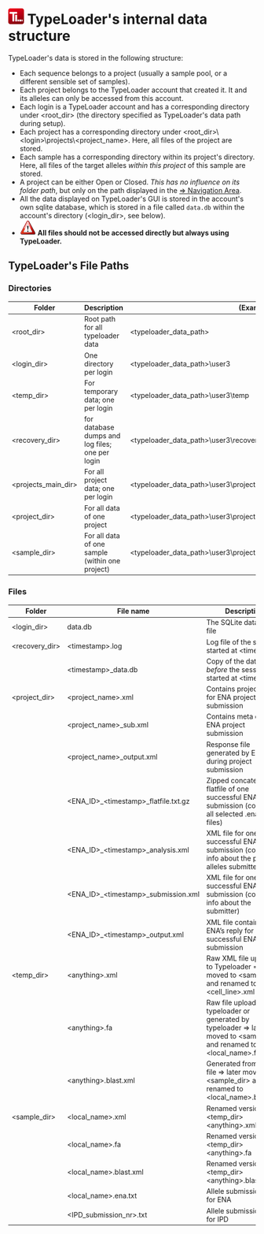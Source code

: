 # ![Icon](images/TypeLoader_32.png)  TypeLoader's internal data structure 
TypeLoader's data is stored in the following structure:

  * Each sequence belongs to a project (usually a sample pool, or a different sensible set of samples).
  * Each project belongs to the TypeLoader account that created it. It and its alleles can only be accessed from this account.
  * Each login is a TypeLoader account and has a corresponding directory under <root\_dir> (the directory specified as TypeLoader's data path during setup).
  * Each project has a corresponding directory under <root\_dir>\\<login\>\projects\\<project\_name\>. Here, all files of the project are stored.
  * Each sample has a corresponding directory within its project's directory. Here, all files of the target alleles _within this project_ of this sample are stored.
  * A project can be either Open or Closed. _This has no influence on its folder path_, but only on the path displayed in the [=> Navigation Area](navigation.md).
  * All the data displayed on TypeLoader's GUI is stored in the account's own sqlite database, which is stored in a file called ``data.db`` within the account's directory (<login_dir>, see below).
  * ![important](images/icon_important.png) **All files should not be accessed directly but always using TypeLoader.**

##  TypeLoader's File Paths 
###  Directories 
| Folder              | Description                         |(Example) Path |
| --- | --- | --- |
|<root\_dir>           | Root path for all typeloader data   | <typeloader_data_path> | 
|<login\_dir>          | One directory per login             | <typeloader_data_path>\user3 | 
|<temp\_dir>           | For temporary data; one per login   | <typeloader_data_path>\user3\temp | 
|<recovery\_dir>       | for database dumps and log files; one per login | <typeloader_data_path>\user3\recovery | 
|<projects\_main\_dir>  | For all project data; one per login | <typeloader_data_path>\user3\projects | 
|<project\_dir>	      | For all data of one project	    | <typeloader_data_path>\user3\projects\20180328\_BSC\_mixed\_PB3  | 
|<sample\_dir>	      | For all data of one sample (within one project) | <typeloader_data_path>\user3\projects\20180328\_BSC\_mixed\_PB3\ID10354371 | 

###  Files 

| Folder       | File name                           | Description |
| --- | --- | --- |
|<login\_dir>   | data.db                              | The SQLite database file | 
|<recovery\_dir> | \<timestamp>.log                     | Log file of the session started at \<timestamp> |
| | \<timestamp>\_data.db                  | Copy of the database _before_ the session that started at \<timestamp> |
|<project\_dir> | <project\_name>.xml                   | Contains project data for ENA project submission | 
| | <project\_name>\_sub.xml               | Contains meta data for ENA project submission | 
| | <project\_name>\_output.xml            | Response file generated by ENA during project submission | 
| | <ENA\_ID>\_\<timestamp>\_flatfile.txt.gz | Zipped concatenated flatfile of one successful ENA allele submission (contains all selected <cell-line>.ena.txt files) | 
| | <ENA\_ID>\_\<timestamp>\_analysis.xml    | XML file for one successful ENA allele submission (contains info about the project & alleles submitted) | 
| | <ENA\_ID>\_\<timestamp>\_submission.xml  | XML file for one successful ENA allele submission (contains info about the submitter) | 
| | <ENA\_ID>\_\<timestamp>\_output.xml      | XML file containing ENA’s reply for one successful ENA allele submission | 
|<temp\_dir>    | \<anything>.xml                       | Raw XML file uploaded to Typeloader => later moved to <sample\_dir> and renamed to <cell\_line>.xml | 
| | \<anything>.fa                        | Raw file uploaded to typeloader or generated by typeloader => later moved to <sample\_dir> and renamed to <local\_name>.fa | 
| | \<anything>.blast.xml                 | Generated from raw file => later moved to <sample\_dir> and renamed to <local\_name>.blast.xml | 
|<sample\_dir>  | <local\_name>.xml                       | Renamed version of <temp\_dir>\<anything>.xml | 
| | <local\_name>.fa                        | Renamed version of <temp\_dir>\<anything>.fa | 
| | <local\_name>.blast.xml                 | Renamed version of <temp\_dir>\<anything>.blast.xml | 
| | <local\_name>.ena.txt                   | Allele submission file for ENA | 
| | <IPD\_submission\_nr>.txt               | Allele submission file for IPD | 
